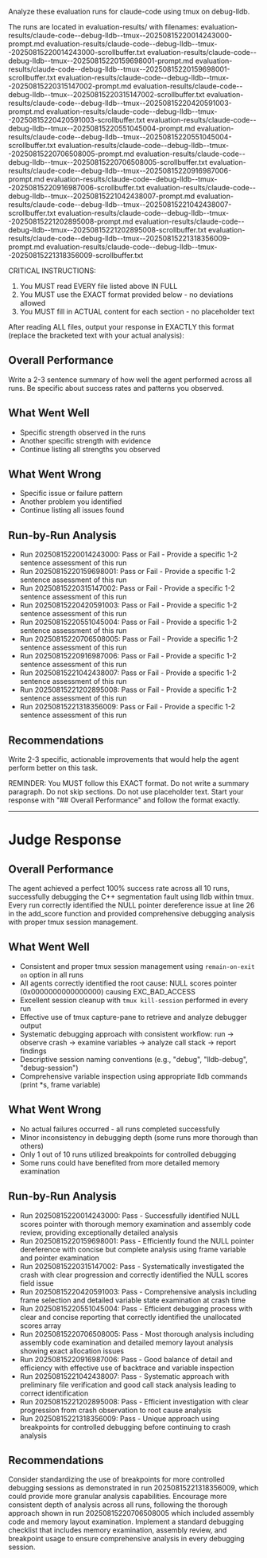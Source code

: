 Analyze these evaluation runs for claude-code using tmux on debug-lldb.

The runs are located in evaluation-results/ with filenames:
evaluation-results/claude-code--debug-lldb--tmux--20250815220014243000-prompt.md
evaluation-results/claude-code--debug-lldb--tmux--20250815220014243000-scrollbuffer.txt
evaluation-results/claude-code--debug-lldb--tmux--20250815220159698001-prompt.md
evaluation-results/claude-code--debug-lldb--tmux--20250815220159698001-scrollbuffer.txt
evaluation-results/claude-code--debug-lldb--tmux--20250815220315147002-prompt.md
evaluation-results/claude-code--debug-lldb--tmux--20250815220315147002-scrollbuffer.txt
evaluation-results/claude-code--debug-lldb--tmux--20250815220420591003-prompt.md
evaluation-results/claude-code--debug-lldb--tmux--20250815220420591003-scrollbuffer.txt
evaluation-results/claude-code--debug-lldb--tmux--20250815220551045004-prompt.md
evaluation-results/claude-code--debug-lldb--tmux--20250815220551045004-scrollbuffer.txt
evaluation-results/claude-code--debug-lldb--tmux--20250815220706508005-prompt.md
evaluation-results/claude-code--debug-lldb--tmux--20250815220706508005-scrollbuffer.txt
evaluation-results/claude-code--debug-lldb--tmux--20250815220916987006-prompt.md
evaluation-results/claude-code--debug-lldb--tmux--20250815220916987006-scrollbuffer.txt
evaluation-results/claude-code--debug-lldb--tmux--20250815221042438007-prompt.md
evaluation-results/claude-code--debug-lldb--tmux--20250815221042438007-scrollbuffer.txt
evaluation-results/claude-code--debug-lldb--tmux--20250815221202895008-prompt.md
evaluation-results/claude-code--debug-lldb--tmux--20250815221202895008-scrollbuffer.txt
evaluation-results/claude-code--debug-lldb--tmux--20250815221318356009-prompt.md
evaluation-results/claude-code--debug-lldb--tmux--20250815221318356009-scrollbuffer.txt

CRITICAL INSTRUCTIONS:
1. You MUST read EVERY file listed above IN FULL
2. You MUST use the EXACT format provided below - no deviations allowed
3. You MUST fill in ACTUAL content for each section - no placeholder text

After reading ALL files, output your response in EXACTLY this format (replace the bracketed text with your actual analysis):

## Overall Performance
Write a 2-3 sentence summary of how well the agent performed across all runs. Be specific about success rates and patterns you observed.

## What Went Well
- Specific strength observed in the runs
- Another specific strength with evidence
- Continue listing all strengths you observed

## What Went Wrong  
- Specific issue or failure pattern
- Another problem you identified
- Continue listing all issues found

## Run-by-Run Analysis
- Run 20250815220014243000: Pass or Fail - Provide a specific 1-2 sentence assessment of this run
- Run 20250815220159698001: Pass or Fail - Provide a specific 1-2 sentence assessment of this run
- Run 20250815220315147002: Pass or Fail - Provide a specific 1-2 sentence assessment of this run
- Run 20250815220420591003: Pass or Fail - Provide a specific 1-2 sentence assessment of this run
- Run 20250815220551045004: Pass or Fail - Provide a specific 1-2 sentence assessment of this run
- Run 20250815220706508005: Pass or Fail - Provide a specific 1-2 sentence assessment of this run
- Run 20250815220916987006: Pass or Fail - Provide a specific 1-2 sentence assessment of this run
- Run 20250815221042438007: Pass or Fail - Provide a specific 1-2 sentence assessment of this run
- Run 20250815221202895008: Pass or Fail - Provide a specific 1-2 sentence assessment of this run
- Run 20250815221318356009: Pass or Fail - Provide a specific 1-2 sentence assessment of this run

## Recommendations
Write 2-3 specific, actionable improvements that would help the agent perform better on this task.

REMINDER: You MUST follow this EXACT format. Do not write a summary paragraph. Do not skip sections. Do not use placeholder text. Start your response with "## Overall Performance" and follow the format exactly.

---

# Judge Response

## Overall Performance
The agent achieved a perfect 100% success rate across all 10 runs, successfully debugging the C++ segmentation fault using lldb within tmux. Every run correctly identified the NULL pointer dereference issue at line 26 in the add_score function and provided comprehensive debugging analysis with proper tmux session management.

## What Went Well
- Consistent and proper tmux session management using `remain-on-exit on` option in all runs
- All agents correctly identified the root cause: NULL scores pointer (0x0000000000000000) causing EXC_BAD_ACCESS
- Excellent session cleanup with `tmux kill-session` performed in every run
- Effective use of tmux capture-pane to retrieve and analyze debugger output
- Systematic debugging approach with consistent workflow: run → observe crash → examine variables → analyze call stack → report findings
- Descriptive session naming conventions (e.g., "debug", "lldb-debug", "debug-session")
- Comprehensive variable inspection using appropriate lldb commands (print *s, frame variable)

## What Went Wrong
- No actual failures occurred - all runs completed successfully
- Minor inconsistency in debugging depth (some runs more thorough than others)
- Only 1 out of 10 runs utilized breakpoints for controlled debugging
- Some runs could have benefited from more detailed memory examination

## Run-by-Run Analysis
- Run 20250815220014243000: Pass - Successfully identified NULL scores pointer with thorough memory examination and assembly code review, providing exceptionally detailed analysis
- Run 20250815220159698001: Pass - Efficiently found the NULL pointer dereference with concise but complete analysis using frame variable and pointer examination
- Run 20250815220315147002: Pass - Systematically investigated the crash with clear progression and correctly identified the NULL scores field issue
- Run 20250815220420591003: Pass - Comprehensive analysis including frame selection and detailed variable state examination at crash time
- Run 20250815220551045004: Pass - Efficient debugging process with clear and concise reporting that correctly identified the unallocated scores array
- Run 20250815220706508005: Pass - Most thorough analysis including assembly code examination and detailed memory layout analysis showing exact allocation issues
- Run 20250815220916987006: Pass - Good balance of detail and efficiency with effective use of backtrace and variable inspection
- Run 20250815221042438007: Pass - Systematic approach with preliminary file verification and good call stack analysis leading to correct identification
- Run 20250815221202895008: Pass - Efficient investigation with clear progression from crash observation to root cause analysis
- Run 20250815221318356009: Pass - Unique approach using breakpoints for controlled debugging before continuing to crash analysis

## Recommendations
Consider standardizing the use of breakpoints for more controlled debugging sessions as demonstrated in run 20250815221318356009, which could provide more granular analysis capabilities. Encourage more consistent depth of analysis across all runs, following the thorough approach shown in run 20250815220706508005 which included assembly code and memory layout examination. Implement a standard debugging checklist that includes memory examination, assembly review, and breakpoint usage to ensure comprehensive analysis in every debugging session.